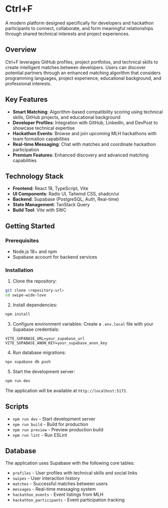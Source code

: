 # Ctrl+F

A modern platform designed specifically for developers and hackathon participants to connect, collaborate, and form meaningful relationships through shared technical interests and project experiences.

## Overview

Ctrl+F leverages GitHub profiles, project portfolios, and technical skills to create intelligent matches between developers. Users can discover potential partners through an enhanced matching algorithm that considers programming languages, project experience, educational background, and professional interests.

## Key Features

- **Smart Matching**: Algorithm-based compatibility scoring using technical skills, GitHub projects, and educational background
- **Developer Profiles**: Integration with GitHub, LinkedIn, and DevPost to showcase technical expertise
- **Hackathon Events**: Browse and join upcoming MLH hackathons with team formation capabilities
- **Real-time Messaging**: Chat with matches and coordinate hackathon participation
- **Premium Features**: Enhanced discovery and advanced matching capabilities

## Technology Stack

- **Frontend**: React 18, TypeScript, Vite
- **UI Components**: Radix UI, Tailwind CSS, shadcn/ui
- **Backend**: Supabase (PostgreSQL, Auth, Real-time)
- **State Management**: TanStack Query
- **Build Tool**: Vite with SWC

## Getting Started

### Prerequisites

- Node.js 18+ and npm
- Supabase account for backend services

### Installation

1. Clone the repository:
```bash
git clone <repository-url>
cd swipe-wide-love
```

2. Install dependencies:
```bash
npm install
```

3. Configure environment variables:
Create a `.env.local` file with your Supabase credentials:
```env
VITE_SUPABASE_URL=your_supabase_url
VITE_SUPABASE_ANON_KEY=your_supabase_anon_key
```

4. Run database migrations:
```bash
npx supabase db push
```

5. Start the development server:
```bash
npm run dev
```

The application will be available at `http://localhost:5173`.

## Scripts

- `npm run dev` - Start development server
- `npm run build` - Build for production
- `npm run preview` - Preview production build
- `npm run lint` - Run ESLint

## Database

The application uses Supabase with the following core tables:
- `profiles` - User profiles with technical skills and social links
- `swipes` - User interaction history
- `matches` - Successful matches between users
- `messages` - Real-time messaging system
- `hackathon_events` - Event listings from MLH
- `hackathon_participants` - Event participation tracking


